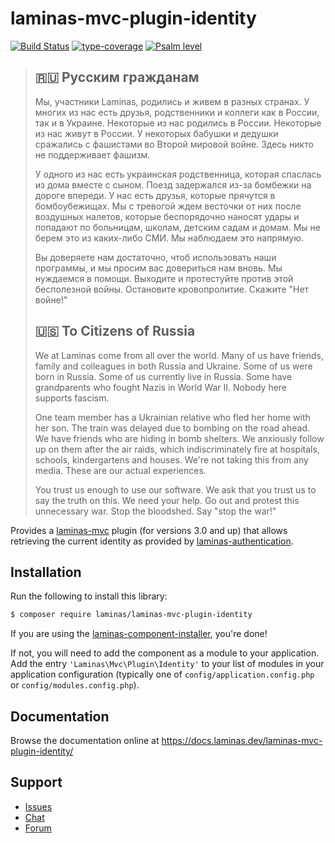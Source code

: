 # laminas-mvc-plugin-identity

[![Build Status](https://github.com/laminas/laminas-mvc-plugin-identity/actions/workflows/continuous-integration.yml/badge.svg)](https://github.com/laminas/laminas-mvc-plugin-identity/actions/workflows/continuous-integration.yml)
[![type-coverage](https://shepherd.dev/github/laminas/laminas-mvc-plugin-identity/coverage.svg)](https://shepherd.dev/github/laminas/laminas-mvc-plugin-identity)
[![Psalm level](https://shepherd.dev/github/laminas/laminas-mvc-plugin-identity/level.svg)](https://shepherd.dev/github/laminas/laminas-mvc-plugin-identity)

> ## 🇷🇺 Русским гражданам
>
> Мы, участники Laminas, родились и живем в разных странах. У многих из нас есть друзья, родственники и коллеги как в России, так и в Украине. Некоторые из нас родились в России. Некоторые из нас живут в России. У некоторых бабушки и дедушки сражались с фашистами во Второй мировой войне. Здесь никто не поддерживает фашизм.
>
> У одного из нас есть украинская родственница, которая спаслась из дома вместе с сыном. Поезд задержался из-за бомбежки на дороге впереди. У нас есть друзья, которые прячутся в бомбоубежищах. Мы с тревогой ждем весточки от них после воздушных налетов, которые беспорядочно наносят удары и попадают по больницам, школам, детским садам и домам. Мы не берем это из каких-либо СМИ. Мы наблюдаем это напрямую.
>
> Вы доверяете нам достаточно, чтоб использовать наши программы, и мы просим вас довериться нам вновь. Мы нуждаемся в помощи. Выходите и протестуйте против этой бесполезной войны. Остановите кровопролитие. Скажите "Нет войне!"
>
> ## 🇺🇸 To Citizens of Russia
>
> We at Laminas come from all over the world. Many of us have friends, family and colleagues in both Russia and Ukraine. Some of us were born in Russia. Some of us currently live in Russia. Some have grandparents who fought Nazis in World War II. Nobody here supports fascism.
>
> One team member has a Ukrainian relative who fled her home with her son. The train was delayed due to bombing on the road ahead. We have friends who are hiding in bomb shelters. We anxiously follow up on them after the air raids, which indiscriminately fire at hospitals, schools, kindergartens and houses. We're not taking this from any media. These are our actual experiences.
>
> You trust us enough to use our software. We ask that you trust us to say the truth on this. We need your help. Go out and protest this unnecessary war. Stop the bloodshed. Say "stop the war!"

Provides a
[laminas-mvc](https://docs.laminas.dev/laminas-mvc/) plugin (for versions 3.0
and up) that allows retrieving the current identity as provided by
[laminas-authentication](https://github.com/laminas/laminas-authentication).

## Installation

Run the following to install this library:

```bash
$ composer require laminas/laminas-mvc-plugin-identity
```

If you are using the [laminas-component-installer](https://docs.laminas.dev/laminas-component-installer/),
you're done!

If not, you will need to add the component as a module to your
application. Add the entry `'Laminas\Mvc\Plugin\Identity'` to
your list of modules in your application configuration (typically
one of `config/application.config.php` or `config/modules.config.php`).

## Documentation

Browse the documentation online at https://docs.laminas.dev/laminas-mvc-plugin-identity/

## Support

* [Issues](https://github.com/laminas/laminas-mvc-plugin-identity/issues/)
* [Chat](https://laminas.dev/chat/)
* [Forum](https://discourse.laminas.dev/)
